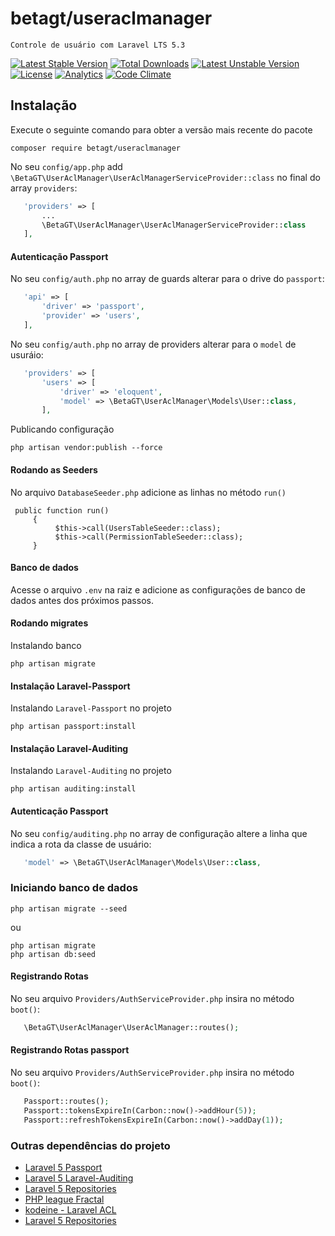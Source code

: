 # betagt/useraclmanager
`Controle de usuário com Laravel LTS 5.3`

[![Latest Stable Version](https://poser.pugx.org/betagt/useraclmanager/v/stable)](https://packagist.org/packages/betagt/useraclmanager) [![Total Downloads](https://poser.pugx.org/betagt/useraclmanager/downloads)](https://packagist.org/packages/betagt/useraclmanager) [![Latest Unstable Version](https://poser.pugx.org/betagt/useraclmanager/v/unstable)](https://packagist.org/packages/betagt/useraclmanager) [![License](https://poser.pugx.org/betagt/useraclmanager/license)](https://packagist.org/packages/betagt/useraclmanager)
[![Analytics](https://ga-beacon.appspot.com/UA-61050740-1/l5-repository/readme)](https://packagist.org/packages/betagt/useraclmanager)
[![Code Climate](https://codeclimate.com/github/betagt/useraclmanager/badges/gpa.svg)](https://codeclimate.com/github/betagt/useraclmanager)
## Instalação

Execute o seguinte comando para obter a versão mais recente do pacote
```terminal
composer require betagt/useraclmanager
```
No seu `config/app.php` add `\BetaGT\UserAclManager\UserAclManagerServiceProvider::class` no final do array `providers`:
```php
   'providers' => [
       ...
       \BetaGT\UserAclManager\UserAclManagerServiceProvider::class
   ],
```
#### Autenticação Passport 
No seu `config/auth.php` no array de guards alterar para o drive do `passport`:
```php
   'api' => [
       'driver' => 'passport',
       'provider' => 'users',
   ],
```
No seu `config/auth.php` no array de providers alterar para o `model` de usuráio:
```php
   'providers' => [
       'users' => [
           'driver' => 'eloquent',
           'model' => \BetaGT\UserAclManager\Models\User::class,
       ],
```
Publicando configuração
```shell
php artisan vendor:publish --force
```
#### Rodando as Seeders
No arquivo `DatabaseSeeder.php` adicione as linhas no método `run()`
```
 public function run()
     {
          $this->call(UsersTableSeeder::class);
          $this->call(PermissionTableSeeder::class);
     }
```
#### Banco de dados
Acesse o arquivo `.env` na raiz e adicione as configurações de banco de dados antes dos próximos passos.

#### Rodando migrates 
Instalando banco
```shell
php artisan migrate
```

#### Instalação Laravel-Passport 
Instalando `Laravel-Passport` no projeto
```shell
php artisan passport:install
```

#### Instalação Laravel-Auditing 
Instalando `Laravel-Auditing` no projeto
```shell
php artisan auditing:install
```

#### Autenticação Passport 
No seu `config/auditing.php` no array de configuração altere a linha que indica a rota da classe de usuário:
```php
   'model' => \BetaGT\UserAclManager\Models\User::class,
```

### Iniciando banco de dados
```shell
php artisan migrate --seed
```
ou
```
php artisan migrate
php artisan db:seed
```
#### Registrando Rotas
No seu arquivo `Providers/AuthServiceProvider.php` insira no método `boot()`:
```php
   \BetaGT\UserAclManager\UserAclManager::routes();
```
#### Registrando Rotas passport
No seu arquivo `Providers/AuthServiceProvider.php` insira no método `boot()`:
```php
   Passport::routes();
   Passport::tokensExpireIn(Carbon::now()->addHour(5));
   Passport::refreshTokensExpireIn(Carbon::now()->addDay(1));
```

### Outras dependências do projeto
- [Laravel 5 Passport](https://laravel.com/docs/master/passport)
- [Laravel 5 Laravel-Auditing](https://github.com/owen-it/laravel-auditing-doc/blob/master/README.md)
- [Laravel 5 Repositories](https://github.com/andersao/l5-repository)
- [PHP league Fractal](http://fractal.thephpleague.com/installation/)
- [kodeine - Laravel ACL](https://github.com/kodeine/laravel-acl/wiki/Installation)
- [Laravel 5 Repositories](https://github.com/andersao/l5-repository)